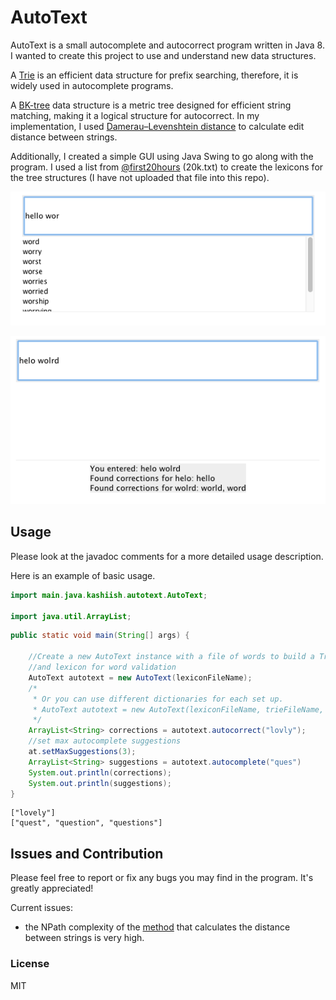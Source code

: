 # AutoText

AutoText is a small autocomplete and autocorrect program written in Java 8. I wanted to create this project to use and understand new data structures. 

A [Trie](https://en.wikipedia.org/wiki/Trie) is an efficient data structure for prefix searching, therefore, it is widely used in autocomplete programs. 

A [BK-tree](https://en.wikipedia.org/wiki/BK-tree) data structure is a metric tree designed for efficient string matching, making it a logical structure for autocorrect. In my implementation, I used [Damerau–Levenshtein distance](https://en.wikipedia.org/wiki/Damerau%E2%80%93Levenshtein_distance) to calculate edit distance between strings. 

Additionally, I created a simple GUI using Java Swing to go along with the program. I used a list from [@first20hours](https://github.com/first20hours/google-10000-english) (20k.txt) to create the lexicons for the tree structures (I have not uploaded that file into this repo).

<p align="center">
  <img src="https://github.com/kashiish/AutoText/blob/master/autocomplete.png?raw=true"/>
</p>

<p align="center">
	<img src="https://github.com/kashiish/AutoText/blob/master/autocorrect.png?raw=true"/>
</p>

## Usage

Please look at the javadoc comments for a more detailed usage description.

Here is an example of basic usage.

```java
import main.java.kashiish.autotext.AutoText;

import java.util.ArrayList;
```

```java
public static void main(String[] args) { 

	//Create a new AutoText instance with a file of words to build a Trie, BKTree, 
	//and lexicon for word validation
	AutoText autotext = new AutoText(lexiconFileName);
	/*
	 * Or you can use different dictionaries for each set up.
	 * AutoText autotext = new AutoText(lexiconFileName, trieFileName, bktreeFileName);
	 */
	ArrayList<String> corrections = autotext.autocorrect("lovly");
	//set max autocomplete suggestions
	at.setMaxSuggestions(3);
	ArrayList<String> suggestions = autotext.autocomplete("ques")
	System.out.println(corrections);
	System.out.println(suggestions);
}
```

```
["lovely"]
["quest", "question", "questions"]
```

## Issues and Contribution

Please feel free to report or fix any bugs you may find in the program. It's greatly appreciated!

Current issues:
- the NPath complexity of the [method](https://github.com/kashiish/autotext/blob/ebb01be68831cb8d07e701d51a9843d4e7666ceb/src/main/java/kashiish/autotext/autocorrect/BKTree.java#L209) that calculates the distance between strings is very high. 

### License

MIT
